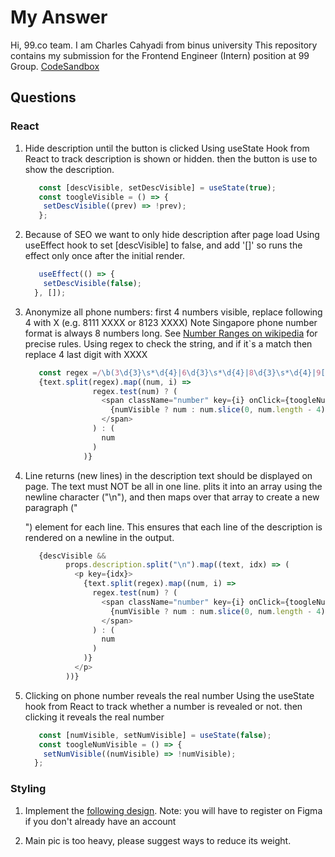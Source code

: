 # My Answer
Hi, 99.co team.
I am Charles Cahyadi from binus university
This repository contains my submission for the Frontend Engineer (Intern) position at 99 Group.
[CodeSandbox](https://codesandbox.io/p/sandbox/long-sky-sngkgk)

## Questions

### React

1. Hide description until the button is clicked
   Using useState Hook from React to track description is shown or hidden.
   then the button is use to show the description.
   ``` Javascript
      const [descVisible, setDescVisible] = useState(true);
      const toogleVisible = () => {
       setDescVisible((prev) => !prev);
      };
   ```
   
2. Because of SEO we want to only hide description after page load
   Using useEffect hook to set [descVisible] to false, and add '[]' so runs the effect only once after the initial render.
   ```Javascript
      useEffect(() => {
       setDescVisible(false);
     }, []);
   ```
   
3. Anonymize all phone numbers: first 4 numbers visible, replace following 4 with X (e.g. 8111 XXXX or 8123 XXXX)
   Note Singapore phone number format is always 8 numbers long.
   See [Number Ranges on wikipedia](https://en.wikipedia.org/wiki/Telephone_numbers_in_Singapore#Number_ranges) for precise rules.
   Using regex to check the string, and if it`s a match then replace 4 last digit with XXXX
   ```Javascript
      const regex =/\b(3\d{3}\s*\d{4}|6\d{3}\s*\d{4}|8\d{3}\s*\d{4}|9[0-8]\d{2}\s*\d{4})\b/g;
      {text.split(regex).map((num, i) =>
                  regex.test(num) ? (
                    <span className="number" key={i} onClick={toogleNumVisible}>
                      {numVisible ? num : num.slice(0, num.length - 4) + "XXXX"}
                    </span>
                  ) : (
                    num
                  )
                )}
   ```

4. Line returns (new lines) in the description text should be displayed on page. The text must NOT be all in one line.
   plits it into an array using the newline character ("\n"), and then maps over that array to create a new paragraph ("<p>") element for each line. This ensures that each line of the description is rendered on a newline in the output.
   ```javaScript
      {descVisible &&
            props.description.split("\n").map((text, idx) => (
              <p key={idx}>
                {text.split(regex).map((num, i) =>
                  regex.test(num) ? (
                    <span className="number" key={i} onClick={toogleNumVisible}>
                      {numVisible ? num : num.slice(0, num.length - 4) + "XXXX"}
                    </span>
                  ) : (
                    num
                  )
                )}
              </p>
            ))}
   ```
   
5. Clicking on phone number reveals the real number
   Using the useState hook from React to track whether a number is revealed or not.
   then clicking it reveals the real number
   ```javascript
      const [numVisible, setNumVisible] = useState(false);
      const toogleNumVisible = () => {
       setNumVisible((numVisible) => !numVisible);
     };
   ```


### Styling

1. Implement the [following design](https://www.figma.com/file/zT67hKBce1jfyZPkx5cGrg/FE-challenge---Project-card-design).
   Note: you will have to register on Figma if you don't already have an account

2. Main pic is too heavy, please suggest ways to reduce its weight.
